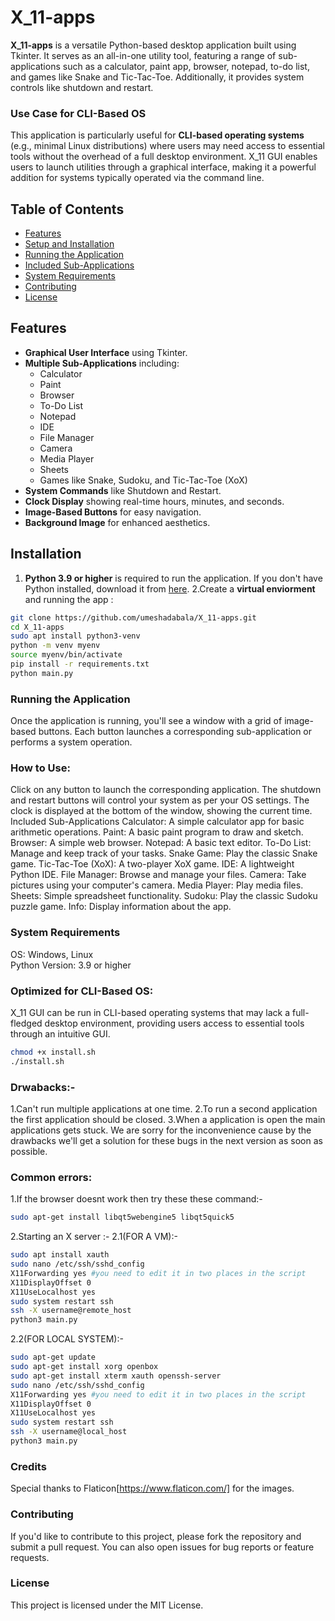# X_11-apps

**X_11-apps** is a versatile Python-based desktop application built using Tkinter. It serves as an all-in-one utility tool, featuring a range of sub-applications such as a calculator, paint app, browser, notepad, to-do list, and games like Snake and Tic-Tac-Toe. Additionally, it provides system controls like shutdown and restart.

### Use Case for CLI-Based OS
This application is particularly useful for **CLI-based operating systems** (e.g., minimal Linux distributions) where users may need access to essential tools without the overhead of a full desktop environment. X_11 GUI enables users to launch utilities through a graphical interface, making it a powerful addition for systems typically operated via the command line.

## Table of Contents
- [Features](#features)
- [Setup and Installation](#setup-and-installation)
- [Running the Application](#running-the-application)
- [Included Sub-Applications](#included-sub-applications)
- [System Requirements](#system-requirements)
- [Contributing](#contributing)
- [License](#license)

## Features
- **Graphical User Interface** using Tkinter.
- **Multiple Sub-Applications** including:
  - Calculator
  - Paint
  - Browser
  - To-Do List
  - Notepad
  - IDE
  - File Manager
  - Camera
  - Media Player
  - Sheets
  - Games like Snake, Sudoku, and Tic-Tac-Toe (XoX)
- **System Commands** like Shutdown and Restart.
- **Clock Display** showing real-time hours, minutes, and seconds.
- **Image-Based Buttons** for easy navigation.
- **Background Image** for enhanced aesthetics.



## Installation
1. **Python 3.9 or higher** is required to run the application. If you don't have Python installed, download it from [here](https://www.python.org/downloads/).
2.Create a **virtual enviorment** and running the app :
```bash
git clone https://github.com/umeshadabala/X_11-apps.git
cd X_11-apps
sudo apt install python3-venv
python -m venv myenv
source myenv/bin/activate
pip install -r requirements.txt
python main.py
```
### Running the Application
Once the application is running, you'll see a window with a grid of image-based buttons. Each button launches a corresponding sub-application or performs a system operation.

### How to Use:
Click on any button to launch the corresponding application.
The shutdown and restart buttons will control your system as per your OS settings.
The clock is displayed at the bottom of the window, showing the current time.
Included Sub-Applications
Calculator: A simple calculator app for basic arithmetic operations.
Paint: A basic paint program to draw and sketch.
Browser: A simple web browser.
Notepad: A basic text editor.
To-Do List: Manage and keep track of your tasks.
Snake Game: Play the classic Snake game.
Tic-Tac-Toe (XoX): A two-player XoX game.
IDE: A lightweight Python IDE.
File Manager: Browse and manage your files.
Camera: Take pictures using your computer's camera.
Media Player: Play media files.
Sheets: Simple spreadsheet functionality.
Sudoku: Play the classic Sudoku puzzle game.
Info: Display information about the app.
### System Requirements
 OS: Windows, Linux
 <br>
 Python Version: 3.9 or higher
 
### Optimized for CLI-Based OS:
X_11 GUI can be run in CLI-based operating systems that may lack a full-fledged desktop environment, providing users access to essential tools through an intuitive GUI.

```bash
chmod +x install.sh
./install.sh
```

### Drwabacks:-
1.Can't run multiple applications at one time.
2.To run a second application the first application should be closed.
3.When a application is open the main applications gets stuck.
We are sorry for the inconvenience cause by the drawbacks we'll get a solution for these bugs in the next version as soon as possible.

### Common errors:
1.If the browser doesnt work then try these these command:-
```bash
sudo apt-get install libqt5webengine5 libqt5quick5
```
2.Starting an X server :-
2.1(FOR A VM):-
```bash
sudo apt install xauth
sudo nano /etc/ssh/sshd_config
X11Forwarding yes #you need to edit it in two places in the script
X11DisplayOffset 0
X11UseLocalhost yes
sudo system restart ssh
ssh -X username@remote_host
python3 main.py
```
2.2(FOR LOCAL SYSTEM):-
```bash
sudo apt-get update
sudo apt-get install xorg openbox
sudo apt-get install xterm xauth openssh-server 
sudo nano /etc/ssh/sshd_config
X11Forwarding yes #you need to edit it in two places in the script
X11DisplayOffset 0
X11UseLocalhost yes
sudo system restart ssh
ssh -X username@local_host
python3 main.py
```
### Credits
Special thanks to Flaticon[https://www.flaticon.com/] for the images.
### Contributing
If you'd like to contribute to this project, please fork the repository and submit a pull request. You can also open issues for bug reports or feature requests.

### License
This project is licensed under the MIT License.
